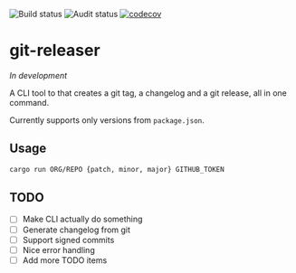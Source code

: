 ![Build status](https://github.com/egilsster/git-releaser/workflows/build/badge.svg?branch=main)
![Audit status](https://github.com/egilsster/git-releaser/workflows/audit/badge.svg?branch=main)
[![codecov](https://codecov.io/gh/egilsster/git-releaser/branch/main/graph/badge.svg?token=HDVQ70Y2KZ)](https://codecov.io/gh/egilsster/git-releaser)

# git-releaser

*In development*

A CLI tool to that creates a git tag, a changelog and a git release, all in one command.

Currently supports only versions from `package.json`.

## Usage

```sh
cargo run ORG/REPO {patch, minor, major} GITHUB_TOKEN
```

## TODO

- [ ] Make CLI actually do something
- [ ] Generate changelog from git
- [ ] Support signed commits
- [ ] Nice error handling
- [ ] Add more TODO items
